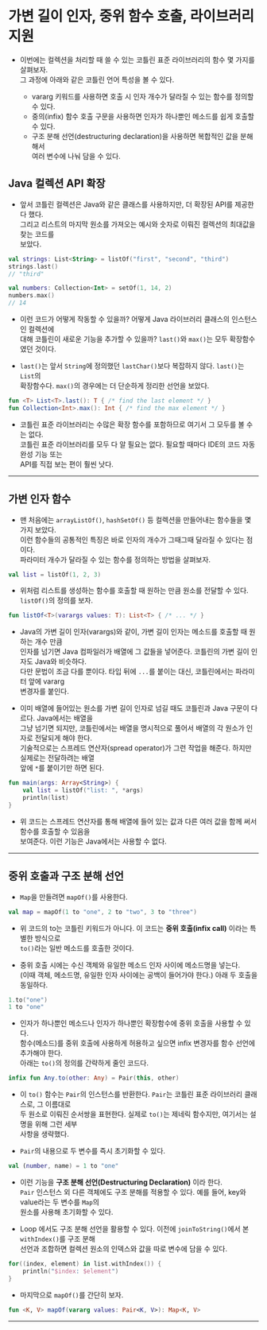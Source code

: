 # 가변 길이 인자, 중위 함수 호출, 라이브러리 지원

- 이번에는 컬렉션을 처리할 때 쓸 수 있는 코틀린 표준 라이브러리의 함수 몇 가지를 살펴보자.  
  그 과정에 아래와 같은 코틀린 언어 특성을 볼 수 있다.

  - vararg 키워드를 사용하면 호출 시 인자 개수가 달라질 수 있는 함수를 정의할 수 있다.
  - 중의(infix) 함수 호출 구문을 사용하면 인자가 하나뿐인 메소드를 쉽게 호출할 수 있다.
  - 구조 분해 선언(destructuring declaration)을 사용하면 복합적인 값을 분해해서  
    여러 변수에 나눠 담을 수 있다.

## Java 컬렉션 API 확장

- 앞서 코틀린 컬렉션은 Java와 같은 클래스를 사용하지만, 더 확장된 API를 제공한다 했다.  
  그리고 리스트의 마지막 원소를 가져오는 예시와 숫자로 이뤄진 컬렉션의 최대값을 찾는 코드를  
  보았다.

```kt
val strings: List<String> = listOf("first", "second", "third")
strings.last()
// "third"

val numbers: Collection<Int> = setOf(1, 14, 2)
numbers.max()
// 14
```

- 이런 코드가 어떻게 작동할 수 있을까? 어떻게 Java 라이브러리 클래스의 인스턴스인 컬렉션에  
  대해 코틀린이 새로운 기능을 추가할 수 있을까? `last()`와 `max()`는 모두 확장함수 였던 것이다.

- `last()`는 앞서 `String`에 정의했던 `lastChar()`보다 복잡하지 않다. `last()`는 `List`의  
  확장함수다. `max()`의 경우에는 더 단순하게 정리한 선언을 보았다.

```kt
fun <T> List<T>.last(): T { /* find the last element */ }
fun Collection<Int>.max(): Int { /* find the max element */ }
```

- 코틀린 표준 라이브러리는 수많은 확장 함수를 포함하므로 여기서 그 모두를 볼 수는 없다.  
  코틀린 표준 라이브러리를 모두 다 알 필요는 없다. 필요할 때마다 IDE의 코드 자동 완성 기능 또는  
  API를 직접 보는 편이 훨씬 낫다.

<hr/>

## 가변 인자 함수

- 맨 처음에는 `arrayListOf()`, `hashSetOf()` 등 컬렉션을 만들어내는 함수들을 몇 가지 보았다.  
  이런 함수들의 공통적인 특징은 바로 인자의 개수가 그때그때 달라질 수 있다는 점이다.  
  파라미터 개수가 달라질 수 있는 함수를 정의하는 방법을 살펴보자.

```kt
val list = listOf(1, 2, 3)
```

- 위처럼 리스트를 생성하는 함수를 호출할 때 원하는 만큼 원소를 전달할 수 있다.  
  `listOf()`의 정의를 보자.

```kt
fun listOf<T>(varargs values: T): List<T> { /* ... */ }
```

- Java의 가변 길이 인자(varargs)와 같이, 가변 길이 인자는 메소드를 호출할 때 원하는 개수 만큼  
  인자를 넘기면 Java 컴파일러가 배열에 그 값들을 넣어준다. 코틀린의 가변 길이 인자도 Java와 비슷하다.  
  다만 문법이 조금 다를 뿐이다. 타입 뒤에 `...`를 붙이는 대신, 코틀린에서는 파라미터 앞에 vararg  
  변경자를 붙인다.

- 이미 배열에 들어있는 원소를 가변 길이 인자로 넘길 때도 코틀린과 Java 구문이 다르다. Java에서는 배열을  
  그냥 넘기면 되지만, 코틀린에서는 배열을 명시적으로 풀어서 배열의 각 원소가 인자로 전달되게 해야 한다.  
  기술적으로는 스프레드 연산자(spread operator)가 그런 작업을 해준다. 하지만 실제로는 전달하려는 배열  
  앞에 `*`를 붙이기만 하면 된다.

```kt
fun main(args: Array<String>) {
    val list = listOf("list: ", *args)
    println(list)
}
```

- 위 코드는 스프레드 연산자를 통해 배열에 들어 있는 값과 다른 여러 값을 함께 써서 함수를 호출할 수 있음을  
  보여준다. 이런 기능은 Java에서는 사용할 수 없다.

<hr/>

## 중위 호출과 구조 분해 선언

- `Map`을 만들려면 `mapOf()`를 사용한다.

```kt
val map = mapOf(1 to "one", 2 to "two", 3 to "three")
```

- 위 코드의 to는 코틀린 키워드가 아니다. 이 코드는 **중위 호출(infix call)** 이라는 특별한 방식으로  
  `to()`라는 일반 메소드를 호출한 것이다.

- 중위 호출 시에는 수신 객체와 유일한 메소드 인자 사이에 메소드명을 넣는다.  
  (이때 객체, 메소드명, 유일한 인자 사이에는 공백이 들어가야 한다.) 아래 두 호출을 동일하다.

```kt
1.to("one")
1 to "one"
```

- 인자가 하나뿐인 메소드나 인자가 하나뿐인 확장함수에 중위 호출을 사용할 수 있다.  
  함수(메소드)를 중위 호출에 사용하게 허용하고 싶으면 infix 변경자를 함수 선언에 추가해야 한다.  
  아래는 `to()`의 정의를 간략하게 줄인 코드다.

```kt
infix fun Any.to(other: Any) = Pair(this, other)
```

- 이 `to()` 함수는 `Pair`의 인스턴스를 반환한다. `Pair`는 코틀린 표준 라이브러리 클래스로, 그 이름대로  
  두 원소로 이뤄진 순서쌍을 표현한다. 실제로 `to()`는 제네릭 함수지만, 여기서는 설명을 위해 그런 세부  
  사항을 생략했다.

- `Pair`의 내용으로 두 변수를 즉시 초기화할 수 있다.

```kt
val (number, name) = 1 to "one"
```

- 이런 기능을 **구조 분해 선언(Destructuring Declaration)** 이라 한다.  
  `Pair` 인스턴스 외 다른 객체에도 구조 분해를 적용할 수 있다. 예를 들어, key와 value라는 두 변수를 `Map`의  
  원소를 사용해 초기화할 수 있다.

- Loop 에서도 구조 분해 선언을 활용할 수 있다. 이전에 `joinToString()`에서 본 `withIndex()`를 구조 분해  
  선언과 조합하면 컬렉션 원소의 인덱스와 값을 따로 변수에 담을 수 있다.

```kt
for((index, element) in list.withIndex()) {
    println("$index: $element")
}
```

- 마지막으로 `mapOf()`를 간단히 보자.

```kt
fun <K, V> mapOf(vararg values: Pair<K, V>): Map<K, V>
```

<hr/>
